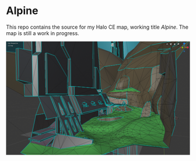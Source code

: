 # Alpine

This repo contains the source for my Halo CE map, working title _Alpine_. The map is still a work in progress.

![Screenshot](mesh.png)

